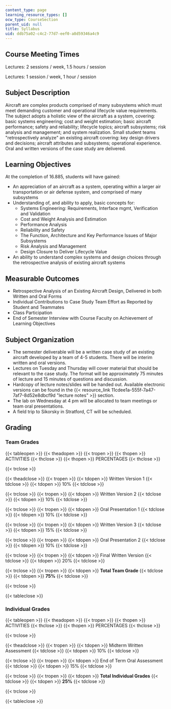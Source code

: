 ```yaml
---
content_type: page
learning_resource_types: []
ocw_type: CourseSection
parent_uid: null
title: Syllabus
uid: ddb75a02-c4c2-77d7-eef0-a8d59346a4c9
---
```


Course Meeting Times
--------------------

Lectures: 2 sessions / week, 1.5 hours / session

Lectures: 1 session / week, 1 hour / session

Subject Description
-------------------

Aircraft are complex products comprised of many subsystems which must meet demanding customer and operational lifecycle value requirements. The subject adopts a holistic view of the aircraft as a system, covering: basic systems engineering; cost and weight estimation; basic aircraft performance; safety and reliability; lifecycle topics; aircraft subsystems; risk analysis and management; and system realization. Small student teams "retrospectively analyze" an existing aircraft covering: key design drivers and decisions; aircraft attributes and subsystems; operational experience. Oral and written versions of the case study are delivered.

Learning Objectives
-------------------

At the completion of 16.885, students will have gained:

*   An appreciation of an aircraft as a system, operating within a larger air transportation or air defense system, and comprised of many subsystems
*   Understanding of, and ability to apply, basic concepts for:
    *   Systems Engineering: Requirements, Interface mgmt, Verification and Validation
    *   Cost and Weight Analysis and Estimation
    *   Performance Analysis
    *   Reliability and Safety
    *   The Function, Architecture and Key Performance Issues of Major Subsystems
    *   Risk Analysis and Management
    *   Design Closure to Deliver Lifecycle Value
*   An ability to understand complex systems and design choices through the retrospective analysis of existing aircraft systems

Measurable Outcomes
-------------------

*   Retrospective Analysis of an Existing Aircraft Design, Delivered in both Written and Oral Forms
*   Individual Contributions to Case Study Team Effort as Reported by Student and Teammates
*   Class Participation
*   End of Semester Interview with Course Faculty on Achievement of Learning Objectives

Subject Organization
--------------------

*   The semester deliverable will be a written case study of an existing aircraft developed by a team of 4-5 students. There will be interim written and oral versions.
*   Lectures on Tuesday and Thursday will cover material that should be relevant to the case study. The format will be approximately 75 minutes of lecture and 15 minutes of questions and discussion.
*   Hardcopy of lecture notes/slides will be handed out. Available electronic versions can be found in the {{< resource_link 11cdee1a-555f-7a47-7af7-8d52e8dbcf9d "lecture notes" >}} section.
*   The lab on Wednesday at 4 pm will be allocated to team meetings or team oral presentations.
*   A field trip to Sikorsky in Stratford, CT will be scheduled.

Grading
-------

### Team Grades

{{< tableopen >}}
{{< theadopen >}}
{{< tropen >}}
{{< thopen >}}
ACTIVITIES
{{< thclose >}}
{{< thopen >}}
PERCENTAGES
{{< thclose >}}

{{< trclose >}}

{{< theadclose >}}
{{< tropen >}}
{{< tdopen >}}
Written Version 1
{{< tdclose >}}
{{< tdopen >}}
10%
{{< tdclose >}}

{{< trclose >}}
{{< tropen >}}
{{< tdopen >}}
Written Version 2
{{< tdclose >}}
{{< tdopen >}}
10%
{{< tdclose >}}

{{< trclose >}}
{{< tropen >}}
{{< tdopen >}}
Oral Presentation 1
{{< tdclose >}}
{{< tdopen >}}
10%
{{< tdclose >}}

{{< trclose >}}
{{< tropen >}}
{{< tdopen >}}
Written Version 3
{{< tdclose >}}
{{< tdopen >}}
15%
{{< tdclose >}}

{{< trclose >}}
{{< tropen >}}
{{< tdopen >}}
Oral Presentation 2
{{< tdclose >}}
{{< tdopen >}}
10%
{{< tdclose >}}

{{< trclose >}}
{{< tropen >}}
{{< tdopen >}}
Final Written Version
{{< tdclose >}}
{{< tdopen >}}
20%
{{< tdclose >}}

{{< trclose >}}
{{< tropen >}}
{{< tdopen >}}
**Total Team Grade**
{{< tdclose >}}
{{< tdopen >}}
**75%**
{{< tdclose >}}

{{< trclose >}}

{{< tableclose >}}

  

### Individual Grades

{{< tableopen >}}
{{< theadopen >}}
{{< tropen >}}
{{< thopen >}}
ACTIVITIES
{{< thclose >}}
{{< thopen >}}
PERCENTAGES
{{< thclose >}}

{{< trclose >}}

{{< theadclose >}}
{{< tropen >}}
{{< tdopen >}}
Midterm Written Assessment
{{< tdclose >}}
{{< tdopen >}}
10%
{{< tdclose >}}

{{< trclose >}}
{{< tropen >}}
{{< tdopen >}}
End of Term Oral Assessment
{{< tdclose >}}
{{< tdopen >}}
15%
{{< tdclose >}}

{{< trclose >}}
{{< tropen >}}
{{< tdopen >}}
**Total Individual Grades**
{{< tdclose >}}
{{< tdopen >}}
**25%**
{{< tdclose >}}

{{< trclose >}}

{{< tableclose >}}